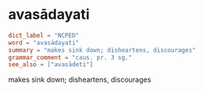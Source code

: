 # avasādayati

``` toml
dict_label = "NCPED"
word = "avasādayati"
summary = "makes sink down; disheartens, discourages"
grammar_comment = "caus. pr. 3 sg."
see_also = ["avasādeti"]
```

makes sink down; disheartens, discourages

